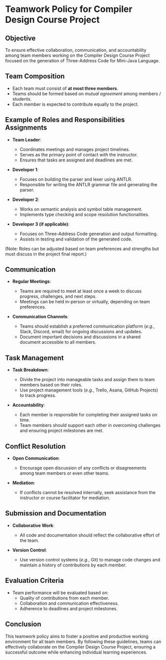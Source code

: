 # Teamwork Policy for Compiler Design Course Project

## Objective
To ensure effective collaboration, communication, and accountability among team members working on the Compiler Design Course Project focused on the generation of Three-Address Code for Mini-Java Language.

## Team Composition
- Each team must consist of **at most three members**.
- Teams should be formed based on _mutual agreement_ among members / students.
- Each member is expected to contribute equally to the project.

## Example of Roles and Responsibilities Assignments
- **Team Leader**: 
  - Coordinates meetings and manages project timelines.
  - Serves as the primary point of contact with the instructor.
  - Ensures that tasks are assigned and deadlines are met.

- **Developer 1**: 
  - Focuses on building the parser and lexer using ANTLR.
  - Responsible for writing the ANTLR grammar file and generating the parser.

- **Developer 2**: 
  - Works on semantic analysis and symbol table management.
  - Implements type checking and scope resolution functionalities.

- **Developer 3 (if applicable)**:
  - Focuses on Three-Address Code generation and output formatting.
  - Assists in testing and validation of the generated code.

(Note: Roles can be adjusted based on team preferences and strengths but must discuss in the project final report.)

## Communication
- **Regular Meetings**: 
  - Teams are required to meet at least once a week to discuss progress, challenges, and next steps.
  - Meetings can be held in-person or virtually, depending on team preferences.

- **Communication Channels**: 
  - Teams should establish a preferred communication platform (_e.g._, Slack, Discord, email) for ongoing discussions and updates.
  - Document important decisions and discussions in a shared document accessible to all members.

## Task Management
- **Task Breakdown**: 
  - Divide the project into manageable tasks and assign them to team members based on their roles.
  - Use project management tools (_e.g._, Trello, Asana, GitHub Projects) to track progress.

- **Accountability**: 
  - Each member is responsible for completing their assigned tasks on time.
  - Team members should support each other in overcoming challenges and ensuring project milestones are met.

## Conflict Resolution
- **Open Communication**: 
  - Encourage open discussion of any conflicts or disagreements among team members or even other teams.
  
- **Mediation**: 
  - If conflicts cannot be resolved internally, seek assistance from the instructor or course facilitator for mediation.

## Submission and Documentation
- **Collaborative Work**: 
  - All code and documentation should reflect the collaborative effort of the team.
  
- **Version Control**: 
  - Use version control systems (_e.g._, Git) to manage code changes and maintain a history of contributions by each member.

## Evaluation Criteria
- Team performance will be evaluated based on:
  - Quality of contributions from each member.
  - Collaboration and communication effectiveness.
  - Adherence to deadlines and project milestones.
  
## Conclusion
This teamwork policy aims to foster a positive and productive working environment for all team members. By following these guidelines, teams can effectively collaborate on the Compiler Design Course Project, ensuring a successful outcome while enhancing individual learning experiences.